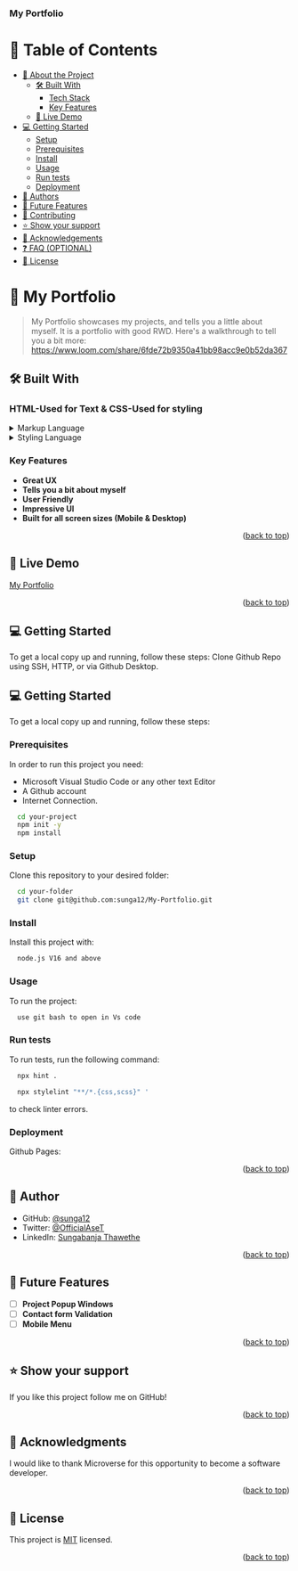 
<a name="readme-top"></a>
  <h3><b>My Portfolio</b></h3>
</div>

# 📗 Table of Contents

- [📖 About the Project](#about-project)
  - [🛠 Built With](#built-with)
    - [Tech Stack](#tech-stack)
    - [Key Features](#key-features)
  - [🚀 Live Demo](#live-demo)
- [💻 Getting Started](#getting-started)
  - [Setup](#setup)
  - [Prerequisites](#prerequisites)
  - [Install](#install)
  - [Usage](#usage)
  - [Run tests](#run-tests)
  - [Deployment](#triangular_flag_on_post-deployment)
- [👥 Authors](#authors)
- [🔭 Future Features](#future-features)
- [🤝 Contributing](#contributing)
- [⭐️ Show your support](#support)
- [🙏 Acknowledgements](#acknowledgements)
- [❓ FAQ (OPTIONAL)](#faq)
- [📝 License](#license)


# 📖 My Portfolio <a name="about-project"></a>

> My Portfolio showcases my projects, and tells you a little about myself. It is a portfolio with good RWD. Here's a walkthrough to tell you a bit more: https://www.loom.com/share/6fde72b9350a41bb98acc9e0b52da367

## 🛠 Built With <a name="built-with"></a>

### HTML-Used for Text & CSS-Used for styling <a name="tech-stack"></a>

<details>
  <summary>Markup Language</summary>
  <ul>
    <li><a href="https://html.com/">HTML</a></li>
  </ul>
</details>

<details>
  <summary>Styling Language</summary>
  <ul>
    <li><a href="https://web.dev/learn/css/">CSS</a></li>
  </ul>
</details>

### Key Features <a name="key-features"></a>

- **Great UX**
- **Tells you a bit about myself**
- **User Friendly**
- **Impressive UI**
- **Built for all screen sizes (Mobile & Desktop)**

<p align="right">(<a href="#readme-top">back to top</a>)</p>

## 🚀 Live Demo <a name="live-demo"></a>

[My Portfolio](https://sunga12.github.io/My-Portfolio/) 

<p align="right">(<a href="#readme-top">back to top</a>)</p>

## 💻 Getting Started <a name="getting-started"></a>

To get a local copy up and running, follow these steps: Clone Github Repo using SSH, HTTP, or via Github Desktop.


## 💻 Getting Started <a name="getting-started"></a>

To get a local copy up and running, follow these steps:

### Prerequisites

In order to run this project you need: 

- Microsoft Visual Studio Code or any other text Editor
- A Github account
- Internet Connection.

```sh
  cd your-project
  npm init -y  
  npm install
```

### Setup

Clone this repository to your desired folder:

```sh
  cd your-folder
  git clone git@github.com:sunga12/My-Portfolio.git
```

### Install

Install this project with:

```sh
  node.js V16 and above
```


### Usage

To run the project:

```sh
  use git bash to open in Vs code
```


### Run tests

To run tests, run the following command:

```sh
  npx hint .

  npx stylelint "**/*.{css,scss}" ' 
```

to check linter errors.


### Deployment

Github Pages:

<p align="right">(<a href="#readme-top">back to top</a>)</p>


## 👥 Author <a name="authors"></a>

- GitHub: [@sunga12](https://github.com/sunga12)
- Twitter: [@OfficialAseT](https://twitter.com/OfficialAseT)
- LinkedIn: [Sungabanja Thawethe](https://www.linkedin.com/in/sungabanja-thawethe-b3419b142/)

<p align="right">(<a href="#readme-top">back to top</a>)</p>


## 🔭 Future Features <a name="future-features"></a>

- [ ] **Project Popup Windows**
- [ ] **Contact form Validation**
- [ ] **Mobile Menu**

<p align="right">(<a href="#readme-top">back to top</a>)</p>

## ⭐️ Show your support <a name="support"></a>

If you like this project follow me on GitHub!

<p align="right">(<a href="#readme-top">back to top</a>)</p>


## 🙏 Acknowledgments <a name="acknowledgements"></a>

I would like to thank Microverse for this opportunity to become a software developer.

<p align="right">(<a href="#readme-top">back to top</a>)</p>

## 📝 License <a name="license"></a>

This project is [MIT](./LICENCE) licensed.

<p align="right">(<a href="#readme-top">back to top</a>)</p>
